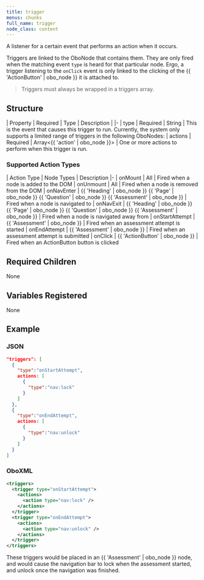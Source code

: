 ```yaml
---
title: trigger
menus: chunks
full_name: trigger
node_class: content
---
```

A listener for a certain event that performs an action when it occurs.

Triggers are linked to the OboNode that contains them.  They are only fired when the matching event `type` is heard for that particular node. Ergo, a trigger listening to the `onClick` event is only linked to the clicking of the {{ 'ActionButton' | obo_node }} it is attached to.

> Triggers must always be wrapped in a triggers array.

## Structure

| Property | Required | Type | Description |
|-
| type | Required | String | This is the event that causes this trigger to run. Currently, the system only supports a limited range of triggers in the following OboNodes:
| actions | Required | Array<{{ 'action' | obo_node }}> | One or more actions to perform when this trigger is run.

### Supported Action Types

| Action Type | Node Types | Description
|-
| onMount | All | Fired when a node is added to the DOM
| onUnmount | All | Fired when a node is removed from the DOM
| onNavEnter | {{ 'Heading' | obo_node }} {{ 'Page' | obo_node }} {{ 'Question' | obo_node }} {{ 'Assessment' | obo_node }}  | Fired when a node is navigated to
| onNavExit | {{ 'Heading' | obo_node }} {{ 'Page' | obo_node }} {{ 'Question' | obo_node }} {{ 'Assessment' | obo_node }} | Fired when a node is navigated away from
| onStartAttempt | {{ 'Assessment' | obo_node }} | Fired when an assessment attempt is started
| onEndAttempt | {{ 'Assessment' | obo_node }} | Fired when an assessment attempt is submitted
| onClick | {{ 'ActionButton' | obo_node }} | Fired when an ActionButton button is clicked

## Required Children

None

## Variables Registered

None

## Example

### JSON

```json
"triggers": [
  {
    "type":"onStartAttempt",
    actions: [
      {
        "type":"nav:lock"
      }
    ]
  },
  {
    "type":"onEndAttempt",
    actions: [
      {
        "type":"nav:unlock"
      }
    ]
  }
]
```

### OboXML

```xml
<triggers>
  <trigger type="onStartAttempt">
    <actions>
      <action type="nav:lock" />
    </actions>
  </trigger>
  <trigger type="onEndAttempt">
    <actions>
      <action type="nav:unlock" />
    </actions>
  </trigger>
</triggers>
```

These triggers would be placed in an {{ 'Assessment' | obo_node }} node, and would cause the navigation bar to lock when the assessment started, and unlock once the navigation was finished.
